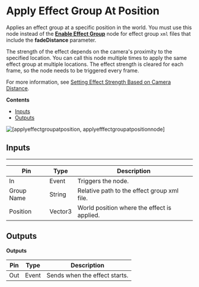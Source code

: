 # Apply Effect Group At Position<a name="apply-effect-group-at-position-node"></a>

Applies an effect group at a specific position in the world\. You must use this node instead of the **[Enable Effect Group](enable-effect-group-node.md)** node for effect group `xml` files that include the **fadeDistance** parameter\.

The strength of the effect depends on the camera's proximity to the specified location\. You can call this node multiple times to apply the same effect group at multiple locations\. The effect strength is cleared for each frame, so the node needs to be triggered every frame\. 

For more information, see [Setting Effect Strength Based on Camera Distance](effect-groups-strength-camera-distance.md)\.

**Contents**
+ [Inputs](#apply-effect-group-at-position-node-input)
+ [Outputs](#apply-effect-group-at-position-node-output)

![\[applyeffectgroupatposition, applyefffectgroupatpositionnode\]](http://docs.aws.amazon.com/lumberyard/latest/userguide/images/scripting/script-canvas/scriptcanvasnodes/script-canvas-apply-effect-group-at-position-node.png)

## Inputs<a name="apply-effect-group-at-position-node-input"></a>


****  

| Pin | Type | Description | 
| --- | --- | --- | 
| In | Event | Triggers the node\. | 
| Group Name | String | Relative path to the effect group xml file\. | 
| Position | Vector3 | World position where the effect is applied\. | 

## Outputs<a name="apply-effect-group-at-position-node-output"></a>


**Outputs**  

| Pin | Type | Description | 
| --- | --- | --- | 
| Out | Event | Sends when the effect starts\. | 